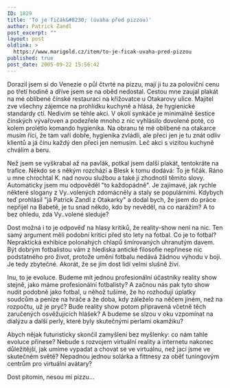 ```yaml
---
ID: 1829
title: 'To je fičák&#8230; (úvaha před pizzou)'
author: Patrick Zandl
post_excerpt: ""
layout: post
oldlink: >
  https://www.marigold.cz/item/to-je-ficak-uvaha-pred-pizzou
published: true
post_date: 2005-09-22 15:56:42
---
```

<p>Dorazil jsem si do Venezie o půl čtvrté na pizzu, mají ji tu za poloviční cenu po třetí hodině a dříve jsem se na oběd nedostal. 
Cestou mne zaujal plakát na mé oblíbené čínské restauraci na křižovatce u Otakarovy ulice. Majitel zve všechny zájemce na prohlídku kuchyně a hlásá, že hygienické standardy ctí. Nedivím se téhle akci. V okolí synkáče je minimálně šestice čínských vývařoven a podezřele mnoho z nic vyhlásilo dovolené poté, co kolem prolétlo komando hygienika. Na obranu té mé oblíbené na otakarce musím řící, že tam vaří dobře, hygienika zvládli, ale přeci jen je tu znát odliv klientů a já čínu každý den přeci jen nemusím. Leč akci s vizitou kuchyně chválím a beru.</p>

<p> Než jsem se vyškrabal až na pavlák, potkal jsem další plakát, tentokráte na trafice. Někdo se s někým rozchází a Blesk k tomu dodává: To je fičák. Ráno u mne chrochtal K. nad novou službou a také ji zhodnotil těmito slovy. Automaticky jsem mu odpověděl "to každopádně". Je zajímavé, jak rychle některé slogany z Vy..volených zdomácněly a staly se populárními. Kdybych teď prohlásil "já Patrick Zandl z Otakarky" a dodal bych, že jsem do práce nepřijel na Babetě, je tu snad někdo, kdo by nevěděl, na co narážím? A to bez ohledu, zda Vy..volené sleduje? 
</p>

<p>
Dost možná i to je odpověď na hlasy kritiků, že reality-show není na nic.  Ten samý argument měli podobní kritici před sto lety na fotbal. Co je to fotbal? Nepraktická exhibice polonahých chlapů šmírovaných uhranutým davem. Být dobrým fotbalistou vám z hlediska antické filosofie nepřinese nic podstatného pro život, protože umění fotbalu nedává žádnou výhodu v boji. Je tedy zbytečné. Akorát, že se jím dost lidí velmi slušně živí.</p>
<p>Inu, to je evoluce. Budeme mít jednou profesionální účastníky reality show stejně, jako máme profesionální fotbalisty? A začnou nás pak tyto show nudit podobně jako fotbal, u něhož tušíme, že ho rozhodují úplatky soudcům a peníze na hráče a že doba, kdy záleželo na něčem jiném, než na rozpočtu, už je pryč? Bude reality show potom připravená včetně těch zaručených osvěžujících hlášek? A budeme se slzou v oku vzpomínat na dialýzu a další perly, které byly skutečnými perlami okamžiku?</p>

<p>Abych nějak futuristicky skončil zamyšlení bez myšlenky: co nám tahle evoluce přinese? Nebude s rozvojem virtuální reality a internetu nakonec důležitější, jak umíme vypadat a chovat se ve virtuálnu, než jací jsme ve skutečném světě? Nepadnou jednou solárka a fittnesy za oběť tuningovým centrům pro virtuální avátary?</p>

<p>Dost pitomin, nesou mi pizzu...
</p>
